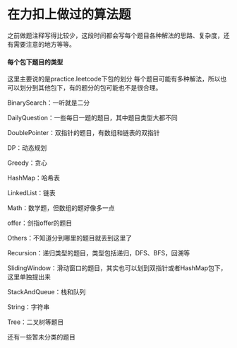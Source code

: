 # 在力扣上做过的算法题
之前做题注释写得比较少，这段时间都会写每个题目各种解法的思路、复杂度，还有需要注意的地方等等。

#### 每个包下题目的类型
这里主要说的是practice.leetcode下包的划分
每个题目可能有多种解法，所以也可以划分到其他包下，有的题分的包可能也不是很合理。

BinarySearch：一听就是二分

DailyQuestion：一些每日一题的题目，其中题目类型大都不同

DoublePointer：双指针的题目，有数组和链表的双指针

DP：动态规划

Greedy：贪心

HashMap：哈希表

LinkedList：链表

Math：数学题，但数组的题好像多一点

offer：剑指offer的题目

Others：不知道分到哪里的题目就丢到这里了

Recursion：递归类型的题目，类型包括递归，DFS、BFS，回溯等

SlidingWindow：滑动窗口的题目，其实也可以划到双指针或者HashMap包下，这里单独提出来

StackAndQueue：栈和队列

String：字符串

Tree：二叉树等题目

还有一些暂未分类的题目
